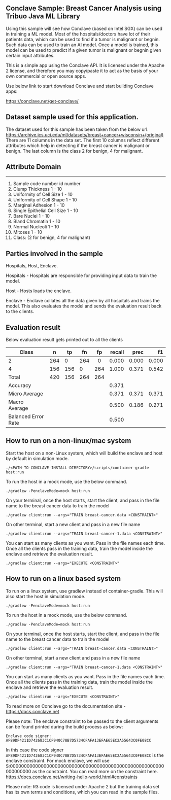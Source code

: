 ## Conclave Sample: Breast Cancer Analysis using Tribuo Java ML Library

Using this sample will see how Conclave (based on Intel SGX) can be used in training a ML model. 
Most of the hospitals/doctors have lot of their patients data, which can be used to find if a tumor is malignant or begnin.
Such data can be used to train an AI model. Once a model is trained, this model can be used to predict if a given tumor is malignant 
or begnin given certain input attributes.

This is a simple app using the Conclave API. It is licensed under the Apache 2 license, and therefore you may 
copy/paste it to act as the basis of your own commercial or open source apps.

Use below link to start download Conclave and start building Conclave apps:

https://conclave.net/get-conclave/

##  Dataset sample used for this application.
The dataset used for this sample has been taken from the below url. 
https://archive.ics.uci.edu/ml/datasets/breast+cancer+wisconsin+(original)
There are 11 columns in the data set. The first 10 columns reflect different attributes which help in detecting 
if the breast cancer is malignant or benign. The last column is the class 2 for benign, 4 for malignant.

##  Attribute                     Domain
   -- -----------------------------------------
1. Sample code number            id number
2. Clump Thickness               1 - 10
3. Uniformity of Cell Size       1 - 10
4. Uniformity of Cell Shape      1 - 10
5. Marginal Adhesion             1 - 10
6. Single Epithelial Cell Size   1 - 10
7. Bare Nuclei                   1 - 10
8. Bland Chromatin               1 - 10
9. Normal Nucleoli               1 - 10
10. Mitoses                       1 - 10
11. Class:                        (2 for benign, 4 for malignant)

## Parties involved in the sample
Hospitals, Host, Enclave.

Hospitals - Hospitals are responsible for providing input data to train the model.

Host - Hosts loads the enclave.

Enclave - Enclave collates all the data given by all hospitals and trains the model. This also evaluates the model and
sends the evaluation result back to the clients.

## Evaluation result
Below evaluation result gets printed out to all the clients

| Class        | n           | tp  |fn    |fp    | recall           | prec  |f1 |
| ------------- |-------------  | -----|------------- |:-------------:| -----:|-----:|-----:|
| 2      | 264    |     0       |   264        |    0        | 0.000       |0.000          |   0.000 |
|4                    |          156 |        156   |        0     |    264    |   1.000   |    0.371 |      0.542|
Total                   |      420       |  156       |  264       |  264|
Accuracy         | | | | |                                                          0.371
Micro Average            | | | | |                                                     0.371   |    0.371   |    0.371|
Macro Average                        | | | | |                                         0.500   |     0.186    |    0.271| 
Balanced Error Rate        | | | | |                                                   0.500

## How to run on a non-linux/mac system

Start the host on a non-Linux system, which will build the enclave and host by default in simulation mode.

    ./<PATH-TO-CONCLAVE-INSTALL-DIRECTORY>/scripts/container-gradle host:run

To run the host in a mock mode, use the below command.

    ./gradlew -PenclaveMode=mock host:run

On your terminal, once the host starts, start the client, and pass in the file name to the breast cancer data to train the model

    ./gradlew client:run --args="TRAIN breast-cancer.data <CONSTRAINT>"

On other terminal, start a new client and pass in a new file name

    ./gradlew client:run --args="TRAIN breast-cancer-1.data <CONSTRAINT>"

You can start as many clients as you want. Pass in the file names each time. Once all the clients pass in the training data,
train the model inside the enclave and retrieve the evaluation result.

    ./gradlew client:run --args="EXECUTE <CONSTRAINT>"

## How to run on a linux based system

To run on a linux system, use gradlew instead of container-gradle. This will also start the host in simulation mode.

    ./gradlew -PenclaveMode=mock host:run

To run the host in a mock mode, use the below command.

    ./gradlew -PenclaveMode=mock host:run

On your terminal, once the host starts, start the client, and pass in the file name to the breast cancer data to train the model

    ./gradlew client:run --args="TRAIN breast-cancer.data <CONSTRAINT>"

On other terminal, start a new client and pass in a new file name

    ./gradlew client:run --args="TRAIN breast-cancer-1.data <CONSTRAINT>"

You can start as many clients as you want. Pass in the file names each time. Once all the clients pass in the training data,
train the model inside the enclave and retrieve the evaluation result. 

    ./gradlew client:run --args="EXECUTE <CONSTRAINT>"

To read more on Conclave go to the documentation site - https://docs.conclave.net

Please note:
The enclave constraint to be passed to the client arguments can be found printed during the build process as below:

    Enclave code signer: AF89DF4211D742683C1CF940C78B7D5734CFAFA13EFAE65EC2A55643C0FE08CC
In this case the code signer `AF89DF4211D742683C1CF940C78B7D5734CFAFA13EFAE65EC2A55643C0FE08CC` is the enclave constraint.
For mock enclave, we will use S:0000000000000000000000000000000000000000000000000000000000000000 as the constraint.
You can read more on the constraint here.
https://docs.conclave.net/writing-hello-world.html#constraints

Please note:
R3 code is licensed under Apache 2 but the training data set has its own terms and conditions, which you can read in the
sample files.